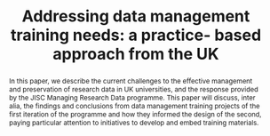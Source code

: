 ---
abstract: 'In this paper, we describe the current challenges to the effective management
  and preservation of research data in UK universities, and the response provided
  by the JISC Managing Research Data programme.

  This paper will discuss, inter alia, the findings and conclusions from data management
  training projects of the first iteration of the programme and how they informed
  the design of the second, paying particular attention to initiatives to develop
  and embed training materials.'
creators:
- Molloy, Laura
- Hodson, Simon
- Goldstein, Stephane
- Davidson, Joy
date: null
document_url: https://services.phaidra.univie.ac.at/api/object/o:293861/download
grand_parent: iPRES
institutions: []
keywords:
- ischool
- toronto
- canada
- research data management
- training
- skills
- digital curation
- digital preservation
- universities
- research infrastructure
- research support staff
- postgraduate student research training
landing_page_url: https://phaidra.univie.ac.at/o:293861
language: eng
layout: publication
license: CC BY-NC-SA 3.0 AT
notes_url: null
parent: iPRES 2012
publication_type: paper
size: 673753
slides_url: null
source_name: iPRES
stream_url: null
title: 'Addressing data management training needs: a practice- based approach from
  the UK'
year: 2012
---